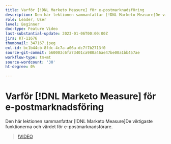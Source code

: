 ```yaml
---
title: Varför [!DNL Marketo Measure] för e-postmarknadsföring
description: Den här lektionen sammanfattar [!DNL Marketo Measure]De viktigaste funktionerna och värdet för e-postmarknadsförare.
role: Leader, User
level: Beginner
doc-type: Feature Video
last-substantial-update: 2023-01-06T00:00:00Z
jira: KT-11676
thumbnail: 347167.jpeg
exl-id: bc1b44cb-8fdc-4c7a-a06a-dc7f7b2713f0
source-git-commit: b60003c6fa73401ca980a46ae47be00a1bb457ae
workflow-type: tm+mt
source-wordcount: '30'
ht-degree: 0%

---
```


# Varför [!DNL Marketo Measure] för e-postmarknadsföring

Den här lektionen sammanfattar [!DNL Marketo Measure]De viktigaste funktionerna och värdet för e-postmarknadsförare.

>[!VIDEO](https://video.tv.adobe.com/v/347167/?quality=12&learn=on)
